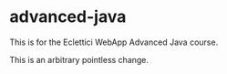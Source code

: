 # advanced-java
This is for the Eclettici WebApp Advanced Java course.

This is an arbitrary pointless change.
